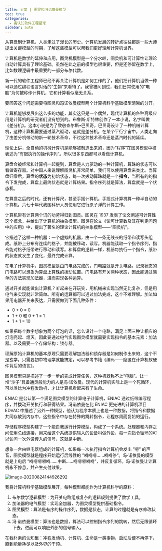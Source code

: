 ```yaml
---
title: 分享 | 图灵和冯诺依曼模型
toc: true
categories: 
  - 高认知软件工程星球
sidebar: auto
---
```


从算盘到计算机，人类走过了漫长的历史。计算机发展的转折点往往都是一些大师提出关键模型的时期，了解这些模型可以帮我们更好理解计算机世界。

计算机是数学的延伸和应用，图灵机模型是一个分水岭，图灵机和可计算性让理论自动计算具有了理论基础。虽然在此之前的模型也很重要，但是还停留在数学上，比如数理逻辑中最重要的一部分布尔代数。

新一代的软件工程师已经不再关注计算机是如何工作的了，他们把计算机当做一种可以通过编程语言对话的“生物”来看待了。我曾被问到过，我们日常使用的“电脑”为何被称作计算机，它和计算看似毫无关系。

要回答这个问题需要将图灵和冯诺依曼模型两个计算机科学基础模型清晰的分开。

计算机能够发展出这么多的功能，其实这只是一个偶然，现代计算机的各种高级应用是计算机的研究者们没有想到的。布鲁斯·斯特林创作了一本小说，名字叫做《差分机》。这本小说是为了致敬查尔斯•巴贝奇，巴贝奇设计了一种机械计算机，这种计算机需要通过蒸汽驱动，这就是差分机。在某个平行宇宙中，人类走向了由差分机带动的新一轮技术革命，不过这种技术革命还是蒸汽时代的延续。

理论上讲，全自动的机械计算机是能够被制造出来的，因为“程序”在图灵模型中被表述为“有限执行的操作序列”。所以很多东西都可以看做计算机。

算盘会被经常和计算机一起提到，算盘是人力驱动的一种计算机，算珠的状态可以看做寄存器。对中国人来说理解图灵机非常简单，我们可以使用算盘来类比。当算盘归零后，算盘的**状态**为初始状态，每一次拨动算珠就是一个**指令**，当所有的的指令下发完成，算盘上最终状态就是计算结果。指令序列就是算法，算盘就是一个状态机。

在算盘之后的时代，还有计算尺，甚至手摇计算机。手摇式计算机算一种半自动的计算机，六七十年代我国科研人员使用它进行原子弹的计算工作。

计算机带有计算两个词的功劳得归到图灵。图灵在 1937 发表了论文阐述可计算性这个概念，并给出了计算机的抽象模型。图灵在论文《论可计算数及其在判定问题中的应用》中，提出了著名的理论计算机的抽象模型——“图灵机”。

它描述了这样一种机器：一个虚拟的机器，由一个一条无线长的纸带和读写头组成。纸带上分布有连续的格子，并能被移动，读写。机器能读取一个指令序列，指令能对格子纸带进行移动和读写。和算盘的逻辑一样，机器每执行一个指令，纸带的状态就发生了变化，最终完成计算。

在电子计算机中，图灵模型是由门电路完成的，门电路就是开关电路。记录状态的门电路可以想象为算盘上算珠的拨动位置。门电路有开关两种状态，因此能通过简单的方法实现加法器，进而实现各种运算。

通过开关就能做出计算机？听起来在开玩笑，用机械来实现当然无比复杂，但是用电气来实现就非常简单。所有的运算都可以通过加法完成，这个不难理解。加法如果用电器开关来表达，只需要做到下面几种条件：

- 0 + 0 = 0
- 1 + 0 和 0 + 1 = 1
- 1 + 1 = 10

如果把每个数字想象为两个灯泡的话，怎么设计一个电路，满足上面三种让相应的灯泡亮起、熄灭。因此要通过电气实现图灵模型就需要实现指令的基本元素：加法器。以及需要一个存储结构：锁存器。

理解原始计算机的基本原理只需要理解加法器和锁存器是如何制作出来的，这个不是玄学，只需要初中物理学就能搞定，可以参考书籍《编码——隐匿在计算机软硬件背后的语言》。

图灵模型只是描述了一步一步的完成计算任务，这种机器称不上“电脑”。让一堆“沙子”具备通灵般能力的人是冯·诺依曼。现代的计算机实际上是一个死循环，可以类比为冲程发动机，才让计算机看起来有了生命。

ENIAC 是公认第一个满足图灵模型的计算电子计算机，ENIAC 通过纸带编写程序，并拨动开关执行和获得结果。冯诺依曼在比 ENIAC 更先进的计算机项目 EDVAC 中描述了另外一种模型，他认为程序本质上也是一种数据，将指令和数据共同存放到内存中，这些指令中存在特殊的跳转指令，让程序周而复始的运行。

存储程序模型构建了一个能自我运行计算模型，构成了一个系统。处理器和内存之间使用总线连接，用来给这个系统提供输入的设备叫做外设，每一次指令循环的可以访问一次外设传入的信号，这就是中断。

想象一台由继电器组成的计算机，如果每一次执行指令计算机会发出 ”嘚“ 的声音，图灵模型就是程序开始运行后线性的 ”嘚嘚嘚……嘚嘚停“。冯·诺依曼的模型就是上电后 ”嘚嘚嘚嘚嘚……中断……嘚嘚嘚嘚嘚”，并反复循环。冯·诺依曼让计算机永不停息，并产生交付效果。

![image-20200824144926292](/Users/nlin/www/shaogefenhao/docs/renzhi/20220318-cs-models/image-20200824144926292.589d0d32.png)

我将计算机科学基础模型展开，每种模型都能作为计算机科学的原料：

1. 布尔数学逻辑模型：为开关电路组成复杂的逻辑规则提供了数学工具。
2. 加法器的电气模型：实现全加器，为图灵模型提供基础指令。
3. 图灵模型：算法是有序的操作序列，数据是状态，计算的过程就是有序修改状态。
4. 冯·诺依曼模型：算法也是数据，算法可以控制指令序列的跳转，然后无限循环下去，进而可以响应外部的信号输入。

在我朴素的认知里：冲程发动机、计算机、生命是一类事物，启动后便不再停下，直到能量耗尽以及外界的干预。
